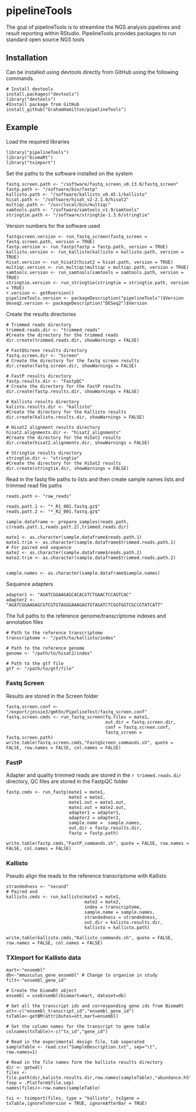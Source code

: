 # pipelineTools

<!-- badges: start -->
<!-- badges: end -->

The goal of pipelineTools is to streamline the NGS analysis pipelines and result reporting within RStudio. PipelineTools
provides packages to run standard open source NGS tools

## Installation
Can be installed using devtools directly from GitHub using the following commands.
```{r}
# Install devtools
install.packages("devtools")
library("devtools")
#Install package from GitHub
install_github("GrahamHamilton/pipelineTools")
```

## Example
Load the required libraries
```{r load libraries}
library("pipelineTools")
library("biomaRt")
library("tximport")
```
Set the paths to the software installed on the system
```{r software paths, echo = FALSE}
fastq.screen.path <- "/software/fastq_screen_v0.13.0/fastq_screen"
fastp.path <- "/software/bin/fastp"
kallisto.path <- "/software/kallisto_v0.45.1/kallisto"
hisat.path <- "/software/hisat_v2-2.1.0/hisat2"
multiqc.path <- "/usr/local/bin/multiqc"
samtools.path <- "/software/samtools_v1.9/samtools"
stringtie.path <- "/software/stringtie-1.3.6/stringtie"
```

Version numbers for the software used
```{r versions, warning=FALSE, echo = FALSE}
fastqscreen.version <- run_fastq_screen(fastq_screen = fastq.screen.path, version = TRUE)
fastp.version <- run_fastp(fastp = fastp.path, version = TRUE)
kallisto.version <- run_kallisto(kallisto = kallisto.path, version = TRUE)
hisat.version <- run_hisat2(hisat2 = hisat.path, version = TRUE)
multiqc.version <- run_multiqc(multiqc = multiqc.path, version = TRUE)
samtools.version <- run_samtools(samtools = samtools.path, version = TRUE)
stringtie.version <- run_stringtie(stringtie = stringtie.path, version = TRUE)
r.version <- getRversion()
pipelineTools.version <- packageDescription("pipelineTools")$Version
deseq2.version <- packageDescription("DESeq2")$Version
```

Create the results directories
```{r results directories}
# Trimmed reads directory
trimmed.reads.dir <- "trimmed_reads"
#Create the directory for the trimmed reads
dir.create(trimmed.reads.dir, showWarnings = FALSE)

# FastQScreen results directory
fastq.screen.dir <- "Screen"
# Create the directory for the fastq screen results
dir.create(fastq.screen.dir, showWarnings = FALSE)

# FastP results directory
fastp.results.dir <- "FastpQC"
# Create the directory for the FastP results
dir.create(fastp.results.dir, showWarnings = FALSE)

# Kallisto results directory
kalisto.results.dir <- "kallisto"
#Create the directory for the Kallisto results
dir.create(kalisto.results.dir, showWarnings = FALSE)

# Hisat2 alignment results directory
hisat2.alignments.dir <- "hisat2_alignments"
#Create the directory for the HiSat2 results
dir.create(hisat2.alignments.dir, showWarnings = FALSE)

# Stringtie results directory
stringtie.dir <- "stringtie"
#Create the directory for the HiSat2 results
dir.create(stringtie.dir, showWarnings = FALSE)
```

Read in the fastq file paths to lists and then create sample names lists and trimmed read file paths
```{r setup files}
reads.path <- "raw_reads"

reads.patt.1 <- "*_R1_001.fastq.gz$"
reads.patt.2 <- "*_R2_001.fastq.gz$"

sample.dataframe <- prepare_samples(reads.path, c(reads.patt.1,reads.patt.2),trimmed.reads.dir)

mate1 <- as.character(sample.dataframe$reads.path.1)
mate1.trim <- as.character(sample.dataframe$trimmed.reads.path.1)
# For paired end sequence
mate2 <- as.character(sample.dataframe$reads.path.2)
mate2.trim <- as.character(sample.dataframe$trimmed.reads.path.2)


sample.names <- as.character(sample.dataframe$sample.names)
```

Sequence adapters
```{r sequence adapters}
adapter1 <- "AGATCGGAAGAGCACACGTCTGAACTCCAGTCAC"
adapter2 <- "AGATCGGAAGAGCGTCGTGTAGGGAAAGAGTGTAGATCTCGGTGGTCGCCGTATCATT"
```

The full paths to the reference genome/transcriptome indexes and annotation files
```{r references}
# Path to the reference transcriptome
transcriptome <- "/path/to/kallisto/index"

# Path to the reference genome
genome <- "/path/to/hisat2/index"

# Path to the gtf file
gtf <- "/path/to/gtf/file"
```
### Fastq Screen
Results are stored in the Screen folder
```{r fastqscreen, echo = FALSE, eval = eval}
fastq.screen.conf <- "/export/jessie3/gmh5n/PipelineTest/fastq_screen.conf"
fastq.screen.cmds <- run_fastq_screen(fq.files = mate1,
                                      out.dir = fastq.screen.dir,
                                      conf = fastq.screen.conf,
                                      fastq_screen = fastq.screen.path)
write.table(fastq.screen.cmds,"FastqScreen_commands.sh", quote = FALSE, row.names = FALSE, col.names = FALSE)
```

### FastP
Adapter and quality trimmed reads are stored in the `r trimmed.reads.dir` directory, QC files are stored in the FastpQC folder
```{r fastp, echo = FALSE, eval = eval}
fastp.cmds <- run_fastp(mate1 = mate1,
                        mate2 = mate2,
                        mate1.out = mate1.out,
                        mate2.out = mate2.out,
                        adapter1 = adapter1,
                        adapter2 = adapter2,
                        sample.name =  sample.names,
                        out.dir = fastp.results.dir,
                        fastp = fastp.path)

write.table(fastp.cmds,"FastP_commands.sh", quote = FALSE, row.names = FALSE, col.names = FALSE)
```

### Kallisto
Pseudo align the reads to the reference transcriptome with Kallisto
```{r kallisto, echo = FALSE, eval = eval}
strandedness <- "second"
# Paired end
kallisto.cmds <- run_kallisto(mate1 = mate1,
                              mate2 = mate2,
                              index = transcriptome,
                              sample.name = sample.names,
                              strandedness = strandedness,
                              out.dir = kalisto.results.dir,
                              kallisto = kallisto.path)

write.table(kallisto.cmds,"Kallisto_commands.sh", quote = FALSE, row.names = FALSE, col.names = FALSE)
```

### TXImport for Kallisto data
```{r include=FALSE}
mart<-"ensembl"
db<-"mmusculus_gene_ensembl" # Change to organism in study
filt<-"ensembl_gene_id"

# Create the biomaRt object
ensembl = useEnsembl(biomart=mart, dataset=db)

# Get all the transcript ids and corresponding gene ids from BiomaRt
att<-c("ensembl_transcript_id","ensembl_gene_id")
txTable<-getBM(attributes=att,mart=ensembl)

# Set the column names for the transcript to gene table
colnames(txTable)<-c("tx_id","gene_id")

# Read in the experimental design file, tab seperated
sampleTable <- read.csv("SampleDescription.txt", sep="\t", row.names=1)

# Read in the file names form the kallisto results directory
dir <- getwd()
files <- file.path(dir,kalisto.results.dir,row.names(sampleTable),"abundance.h5", fsep = .Platform$file.sep)
names(files)<-row.names(sampleTable)
 
txi <- tximport(files, type = "kallisto", tx2gene = txTable,ignoreTxVersion = TRUE, ignoreAfterBar = TRUE)
```
